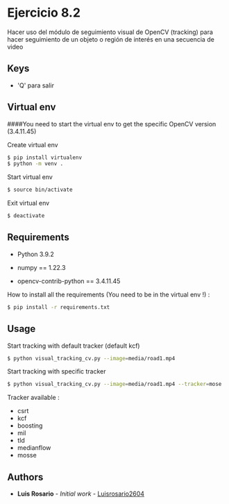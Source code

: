 # Ejercicio 8.2

Hacer uso del módulo de seguimiento visual de OpenCV (tracking) para
hacer seguimiento de un objeto o región de interés en una secuencia de
video

## Keys

- 'Q' para salir

## Virtual env

####You need to start the virtual env to get the specific OpenCV version (3.4.11.45)

Create virtual env
```bash
$ pip install virtualenv
$ python -m venv .
```

Start virtual env
```bash
$ source bin/activate
```

Exit virtual env
```bash
$ deactivate
```

## Requirements

* Python 3.9.2

* numpy == 1.22.3
* opencv-contrib-python == 3.4.11.45


How to install all the requirements (You need to be in the virtual env !) :
```bash
$ pip install -r requirements.txt
```

## Usage

Start tracking with default tracker (default kcf)
```bash
$ python visual_tracking_cv.py --image=media/road1.mp4
```

Start tracking with specific tracker
```bash
$ python visual_tracking_cv.py --image=media/road1.mp4 --tracker=mose
```

Tracker available :
* csrt
* kcf
* boosting
* mil
* tld
* medianflow
* mosse

## Authors

* **Luis Rosario** - *Initial work* - [Luisrosario2604](https://github.com/Luisrosario2604)